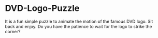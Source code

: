 # DVD-Logo-Puzzle
It is a fun simple puzzle to animate the motion of the famous DVD logo. Sit back and enjoy. Do you have the patience to wait for the logo to strike the corner?

